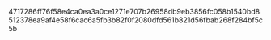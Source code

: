 4717286ff76f58e4ca0ea3a0ce1271e707b26958db9eb3856fc058b1540bd8512378ea9af4e58f6cac6a5fb3b82f0f2080dfd561b821d56fbab268f284bf5c5b
